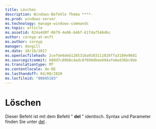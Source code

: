 ```yaml
---
title: Löschen
description: Windows-Befehle Thema ****-
ms.prod: windows-server
ms.technology: manage-windows-commands
ms.topic: article
ms.assetid: 024a4d0f-8679-4e06-b46f-61fdaf5464bc
author: coreyp-at-msft
ms.author: coreyp
manager: dongill
ms.date: 10/16/2017
ms.openlocfilehash: 2cefde6deb1285316a9103111028ffa3189e9681
ms.sourcegitcommit: b00d7c8968c4adc8f699dbee694afe6ed36bc9de
ms.translationtype: MT
ms.contentlocale: de-DE
ms.lasthandoff: 04/08/2020
ms.locfileid: "80845103"
---
```

# <a name="erase"></a>Löschen



Dieser Befehl ist mit dem Befehl " **del** " identisch. Syntax und Parameter finden Sie unter [del](del.md) .